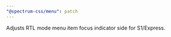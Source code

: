 ```yaml
---
"@spectrum-css/menu": patch
---
```


Adjusts RTL mode menu item focus indicator side for S1/Express.
